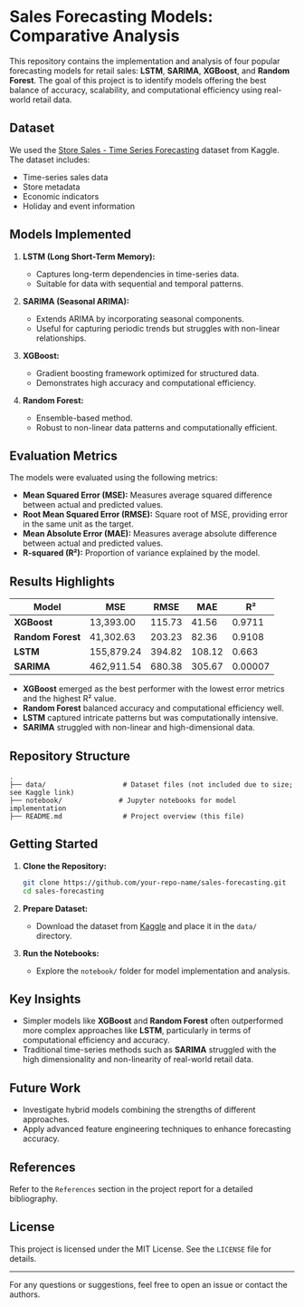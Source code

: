 # Sales Forecasting Models: Comparative Analysis

This repository contains the implementation and analysis of four popular forecasting models for retail sales: **LSTM**, **SARIMA**, **XGBoost**, and **Random Forest**. The goal of this project is to identify models offering the best balance of accuracy, scalability, and computational efficiency using real-world retail data.

## Dataset

We used the [Store Sales - Time Series Forecasting](https://www.kaggle.com/competitions/store-sales-time-series-forecasting) dataset from Kaggle. The dataset includes:
- Time-series sales data
- Store metadata
- Economic indicators
- Holiday and event information

## Models Implemented

1. **LSTM (Long Short-Term Memory):**
   - Captures long-term dependencies in time-series data.
   - Suitable for data with sequential and temporal patterns.

2. **SARIMA (Seasonal ARIMA):**
   - Extends ARIMA by incorporating seasonal components.
   - Useful for capturing periodic trends but struggles with non-linear relationships.

3. **XGBoost:**
   - Gradient boosting framework optimized for structured data.
   - Demonstrates high accuracy and computational efficiency.

4. **Random Forest:**
   - Ensemble-based method.
   - Robust to non-linear data patterns and computationally efficient.

## Evaluation Metrics

The models were evaluated using the following metrics:
- **Mean Squared Error (MSE):** Measures average squared difference between actual and predicted values.
- **Root Mean Squared Error (RMSE):** Square root of MSE, providing error in the same unit as the target.
- **Mean Absolute Error (MAE):** Measures average absolute difference between actual and predicted values.
- **R-squared (R²):** Proportion of variance explained by the model.

## Results Highlights

| Model          | MSE       | RMSE     | MAE     | R²      |
|----------------|-----------|----------|---------|---------|
| **XGBoost**    | 13,393.00 | 115.73   | 41.56   | 0.9711  |
| **Random Forest** | 41,302.63 | 203.23   | 82.36   | 0.9108  |
| **LSTM**       | 155,879.24| 394.82   | 108.12  | 0.663   |
| **SARIMA**     | 462,911.54| 680.38   | 305.67  | 0.00007 |

- **XGBoost** emerged as the best performer with the lowest error metrics and the highest R² value.
- **Random Forest** balanced accuracy and computational efficiency well.
- **LSTM** captured intricate patterns but was computationally intensive.
- **SARIMA** struggled with non-linear and high-dimensional data.

## Repository Structure

```
.
├── data/                   # Dataset files (not included due to size; see Kaggle link)
├── notebook/              # Jupyter notebooks for model implementation
├── README.md               # Project overview (this file)
```

## Getting Started

1. **Clone the Repository:**
   ```bash
   git clone https://github.com/your-repo-name/sales-forecasting.git
   cd sales-forecasting
   ```

2. **Prepare Dataset:**
   - Download the dataset from [Kaggle](https://www.kaggle.com/competitions/store-sales-time-series-forecasting) and place it in the `data/` directory.

3. **Run the Notebooks:**
   - Explore the `notebook/` folder for model implementation and analysis.

## Key Insights

- Simpler models like **XGBoost** and **Random Forest** often outperformed more complex approaches like **LSTM**, particularly in terms of computational efficiency and accuracy.
- Traditional time-series methods such as **SARIMA** struggled with the high dimensionality and non-linearity of real-world retail data.

## Future Work

- Investigate hybrid models combining the strengths of different approaches.
- Apply advanced feature engineering techniques to enhance forecasting accuracy.

## References

Refer to the `References` section in the project report for a detailed bibliography.

## License

This project is licensed under the MIT License. See the `LICENSE` file for details.

---

For any questions or suggestions, feel free to open an issue or contact the authors.
